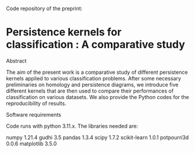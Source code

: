 Code repository of the preprint:
# Persistence kernels for classification : A comparative study

Abstract

The aim of the present work is a comparative study of different persistence kernels applied to various classification problems. After some necessary preliminaries on homology and persistence diagrams, we introduce five different kernels that are then used to compare their performances of classification on various datasets. We also provide the Python codes for the reproducibility of results.

Software requirements

Code runs with python 3.11.x. The libraries needed are:

  numpy 1.21.4
  gudhi 3.5
  pandas 1.3.4
  scipy 1.7.2
  scikit-learn 1.0.1
  potpourri3d 0.0.6
  matplotlib 3.5.0
